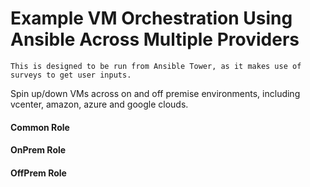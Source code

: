 # Example VM Orchestration Using Ansible Across Multiple Providers

```
This is designed to be run from Ansible Tower, as it makes use of surveys to get user inputs.
```

Spin up/down VMs across on and off premise environments, including vcenter, amazon, azure and google clouds.

#### Common Role

#### OnPrem Role

#### OffPrem Role

